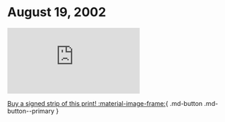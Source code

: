 # August 19, 2002

![](https://www.achewood.com/comic.php?date=08192002)

[Buy a signed strip of this print! :material-image-frame:](https://achewood-holiday-pop-up.myshopify.com/products/strip#08192002){ .md-button .md-button--primary }

